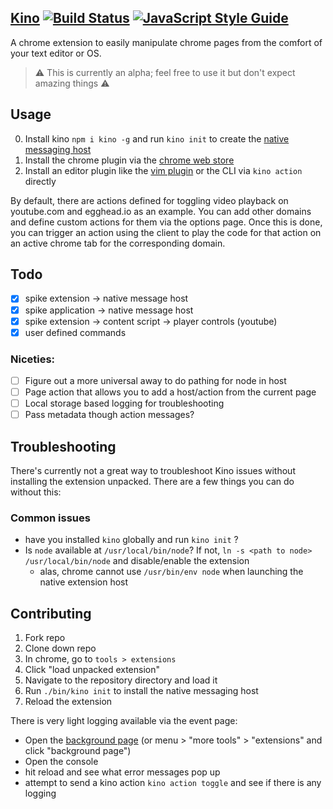 [Kino](https://www.wired.com/2011/11/1107wireless-remote-control/) [![Build Status](https://travis-ci.org/NickTomlin/kino.svg?branch=master)](https://travis-ci.org/NickTomlin/kino) [![JavaScript Style Guide](https://img.shields.io/badge/code_style-standard-brightgreen.svg)](https://standardjs.com)
---
A chrome extension to easily manipulate chrome pages from the comfort of your text editor or OS.

> ⚠️ This is currently an alpha; feel free to use it but don't expect amazing things ⚠️

Usage
---

0. Install kino `npm i kino -g` and run `kino init` to create the [native messaging host](https://developer.chrome.com/apps/nativeMessaging#native-messaging-host)
1. Install the chrome plugin via the [chrome web store](https://chrome.google.com/webstore/detail/kino/gfonelhapmmnblbnniimhkdmnlopaabm)
2. Install an editor plugin like the [vim plugin](https://github.com/nicktomlin/kino.vim) or the CLI via `kino action` directly

By default, there are actions defined for toggling video playback on youtube.com and egghead.io as an example. You can add other domains and define custom actions for them via the options page. Once this is done, you can trigger an action using the client to play the code for that action on an active chrome tab for the corresponding domain.

Todo
---

- [x] spike extension -> native message host
- [x] spike application -> native message host
- [x] spike extension -> content script -> player controls (youtube)
- [x] user defined commands

### Niceties:

- [ ] Figure out a more universal away to do pathing for node in host
- [ ] Page action that allows you to add a host/action from the current page
- [ ] Local storage based logging for troubleshooting
- [ ] Pass metadata though action messages?

Troubleshooting
---

There's currently not a great way to troubleshoot Kino issues without installing the extension unpacked. There are a few things you can do without this:

### Common issues

- have you installed `kino` globally and run `kino init` ?
- Is `node` available at `/usr/local/bin/node`? If not, `ln -s <path to node> /usr/local/bin/node` and disable/enable the extension
  - alas, chrome cannot use `/usr/bin/env node` when launching the native extension host

Contributing
---

1. Fork repo
2. Clone down repo
2. In chrome, go to `tools > extensions`
3. Click "load unpacked extension"
4. Navigate to the repository directory and load it
5. Run `./bin/kino init` to install the native messaging host
6. Reload the extension

There is very light logging available via the event page:

- Open the [background page](chrome-extension://gfonelhapmmnblbnniimhkdmnlopaabm/_generated_background_page.html) (or menu > "more tools" > "extensions" and click "background page")
- Open the console
- hit reload and see what error messages pop up
- attempt to send a kino action `kino action toggle` and see if there is any logging
